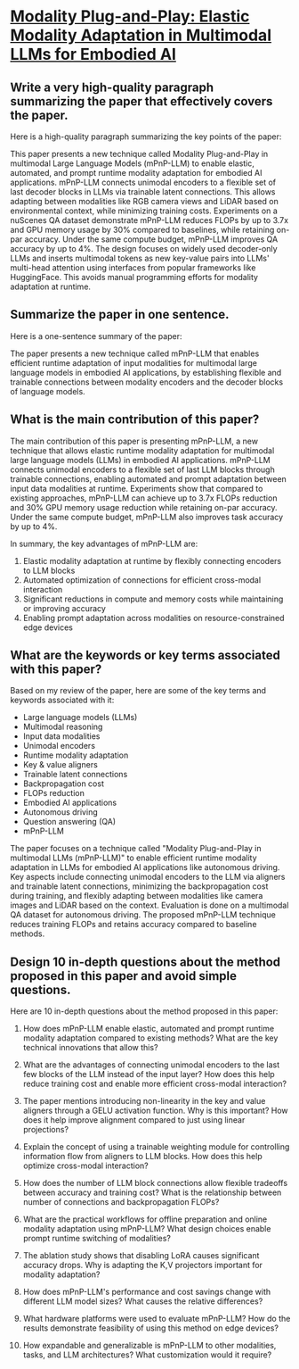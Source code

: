 # [Modality Plug-and-Play: Elastic Modality Adaptation in Multimodal LLMs   for Embodied AI](https://arxiv.org/abs/2312.07886)

## Write a very high-quality paragraph summarizing the paper that effectively covers the paper.

 Here is a high-quality paragraph summarizing the key points of the paper:

This paper presents a new technique called Modality Plug-and-Play in multimodal Large Language Models (mPnP-LLM) to enable elastic, automated, and prompt runtime modality adaptation for embodied AI applications. mPnP-LLM connects unimodal encoders to a flexible set of last decoder blocks in LLMs via trainable latent connections. This allows adapting between modalities like RGB camera views and LiDAR based on environmental context, while minimizing training costs. Experiments on a nuScenes QA dataset demonstrate mPnP-LLM reduces FLOPs by up to 3.7x and GPU memory usage by 30\% compared to baselines, while retaining on-par accuracy. Under the same compute budget, mPnP-LLM improves QA accuracy by up to 4\%. The design focuses on widely used decoder-only LLMs and inserts multimodal tokens as new key-value pairs into LLMs' multi-head attention using interfaces from popular frameworks like HuggingFace. This avoids manual programming efforts for modality adaptation at runtime.


## Summarize the paper in one sentence.

 Here is a one-sentence summary of the paper:

The paper presents a new technique called mPnP-LLM that enables efficient runtime adaptation of input modalities for multimodal large language models in embodied AI applications, by establishing flexible and trainable connections between modality encoders and the decoder blocks of language models.


## What is the main contribution of this paper?

 The main contribution of this paper is presenting mPnP-LLM, a new technique that allows elastic runtime modality adaptation for multimodal large language models (LLMs) in embodied AI applications. mPnP-LLM connects unimodal encoders to a flexible set of last LLM blocks through trainable connections, enabling automated and prompt adaptation between input data modalities at runtime. Experiments show that compared to existing approaches, mPnP-LLM can achieve up to 3.7x FLOPs reduction and 30% GPU memory usage reduction while retaining on-par accuracy. Under the same compute budget, mPnP-LLM also improves task accuracy by up to 4%.

In summary, the key advantages of mPnP-LLM are:

1) Elastic modality adaptation at runtime by flexibly connecting encoders to LLM blocks
2) Automated optimization of connections for efficient cross-modal interaction 
3) Significant reductions in compute and memory costs while maintaining or improving accuracy
4) Enabling prompt adaptation across modalities on resource-constrained edge devices


## What are the keywords or key terms associated with this paper?

 Based on my review of the paper, here are some of the key terms and keywords associated with it:

- Large language models (LLMs)
- Multimodal reasoning
- Input data modalities 
- Unimodal encoders
- Runtime modality adaptation
- Key & value aligners
- Trainable latent connections
- Backpropagation cost
- FLOPs reduction
- Embodied AI applications
- Autonomous driving
- Question answering (QA)
- mPnP-LLM

The paper focuses on a technique called "Modality Plug-and-Play in multimodal LLMs (mPnP-LLM)" to enable efficient runtime modality adaptation in LLMs for embodied AI applications like autonomous driving. Key aspects include connecting unimodal encoders to the LLM via aligners and trainable latent connections, minimizing the backpropagation cost during training, and flexibly adapting between modalities like camera images and LiDAR based on the context. Evaluation is done on a multimodal QA dataset for autonomous driving. The proposed mPnP-LLM technique reduces training FLOPs and retains accuracy compared to baseline methods.


## Design 10 in-depth questions about the method proposed in this paper and avoid simple questions.

 Here are 10 in-depth questions about the method proposed in this paper:

1) How does mPnP-LLM enable elastic, automated and prompt runtime modality adaptation compared to existing methods? What are the key technical innovations that allow this?

2) What are the advantages of connecting unimodal encoders to the last few blocks of the LLM instead of the input layer? How does this help reduce training cost and enable more efficient cross-modal interaction? 

3) The paper mentions introducing non-linearity in the key and value aligners through a GELU activation function. Why is this important? How does it help improve alignment compared to just using linear projections?

4) Explain the concept of using a trainable weighting module for controlling information flow from aligners to LLM blocks. How does this help optimize cross-modal interaction? 

5) How does the number of LLM block connections allow flexible tradeoffs between accuracy and training cost? What is the relationship between number of connections and backpropagation FLOPs?

6) What are the practical workflows for offline preparation and online modality adaptation using mPnP-LLM? What design choices enable prompt runtime switching of modalities?

7) The ablation study shows that disabling LoRA causes significant accuracy drops. Why is adapting the K,V projectors important for modality adaptation?

8) How does mPnP-LLM's performance and cost savings change with different LLM model sizes? What causes the relative differences?

9) What hardware platforms were used to evaluate mPnP-LLM? How do the results demonstrate feasibility of using this method on edge devices?

10) How expandable and generalizable is mPnP-LLM to other modalities, tasks, and LLM architectures? What customization would it require?
